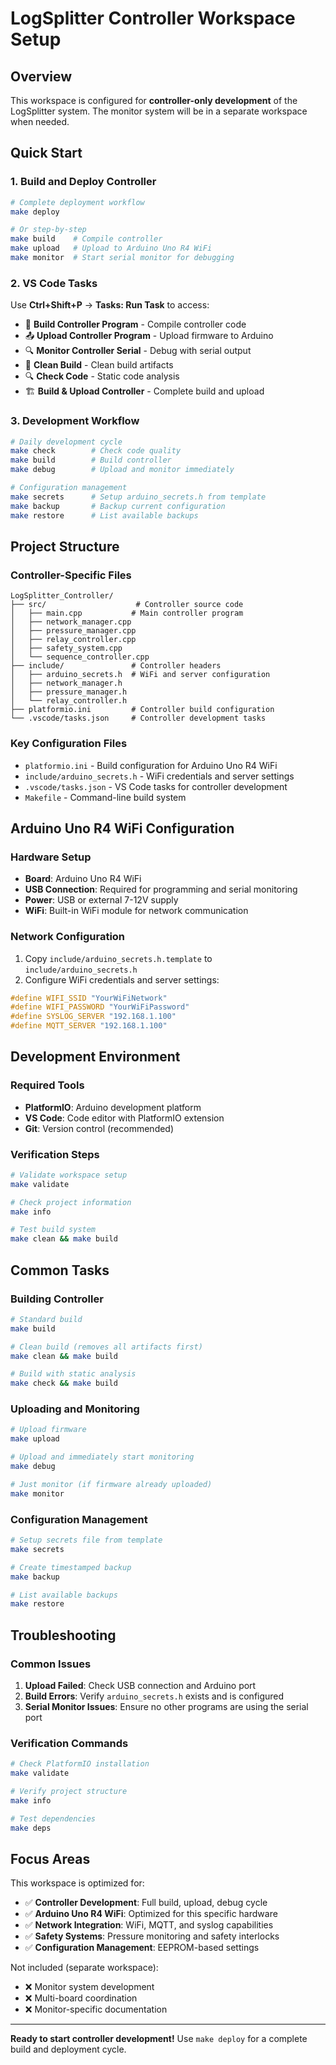 # LogSplitter Controller Workspace Setup

## Overview
This workspace is configured for **controller-only development** of the LogSplitter system. The monitor system will be in a separate workspace when needed.

## Quick Start

### 1. Build and Deploy Controller
```bash
# Complete deployment workflow
make deploy

# Or step-by-step
make build    # Compile controller
make upload   # Upload to Arduino Uno R4 WiFi  
make monitor  # Start serial monitor for debugging
```

### 2. VS Code Tasks
Use **Ctrl+Shift+P** → **Tasks: Run Task** to access:
- 🔧 **Build Controller Program** - Compile controller code
- 📤 **Upload Controller Program** - Upload firmware to Arduino
- 🔍 **Monitor Controller Serial** - Debug with serial output
- 🧹 **Clean Build** - Clean build artifacts  
- 🔍 **Check Code** - Static code analysis
- 🏗️ **Build & Upload Controller** - Complete build and upload

### 3. Development Workflow
```bash
# Daily development cycle
make check        # Check code quality
make build        # Build controller
make debug        # Upload and monitor immediately

# Configuration management  
make secrets      # Setup arduino_secrets.h from template
make backup       # Backup current configuration
make restore      # List available backups
```

## Project Structure

### Controller-Specific Files
```
LogSplitter_Controller/
├── src/                    # Controller source code
│   ├── main.cpp           # Main controller program
│   ├── network_manager.cpp
│   ├── pressure_manager.cpp
│   ├── relay_controller.cpp
│   ├── safety_system.cpp
│   └── sequence_controller.cpp
├── include/               # Controller headers
│   ├── arduino_secrets.h  # WiFi and server configuration
│   ├── network_manager.h
│   ├── pressure_manager.h
│   └── relay_controller.h
├── platformio.ini         # Controller build configuration
└── .vscode/tasks.json     # Controller development tasks
```

### Key Configuration Files
- `platformio.ini` - Build configuration for Arduino Uno R4 WiFi
- `include/arduino_secrets.h` - WiFi credentials and server settings
- `.vscode/tasks.json` - VS Code tasks for controller development
- `Makefile` - Command-line build system

## Arduino Uno R4 WiFi Configuration

### Hardware Setup
- **Board**: Arduino Uno R4 WiFi
- **USB Connection**: Required for programming and serial monitoring
- **Power**: USB or external 7-12V supply
- **WiFi**: Built-in WiFi module for network communication

### Network Configuration
1. Copy `include/arduino_secrets.h.template` to `include/arduino_secrets.h`
2. Configure WiFi credentials and server settings:
```cpp
#define WIFI_SSID "YourWiFiNetwork"
#define WIFI_PASSWORD "YourWiFiPassword"  
#define SYSLOG_SERVER "192.168.1.100"
#define MQTT_SERVER "192.168.1.100"
```

## Development Environment

### Required Tools
- **PlatformIO**: Arduino development platform
- **VS Code**: Code editor with PlatformIO extension
- **Git**: Version control (recommended)

### Verification Steps
```bash
# Validate workspace setup
make validate

# Check project information
make info

# Test build system
make clean && make build
```

## Common Tasks

### Building Controller
```bash
# Standard build
make build

# Clean build (removes all artifacts first)
make clean && make build

# Build with static analysis
make check && make build
```

### Uploading and Monitoring
```bash
# Upload firmware
make upload

# Upload and immediately start monitoring
make debug

# Just monitor (if firmware already uploaded)
make monitor
```

### Configuration Management
```bash
# Setup secrets file from template
make secrets

# Create timestamped backup
make backup

# List available backups
make restore
```

## Troubleshooting

### Common Issues
1. **Upload Failed**: Check USB connection and Arduino port
2. **Build Errors**: Verify `arduino_secrets.h` exists and is configured
3. **Serial Monitor Issues**: Ensure no other programs are using the serial port

### Verification Commands
```bash
# Check PlatformIO installation
make validate

# Verify project structure
make info

# Test dependencies  
make deps
```

## Focus Areas

This workspace is optimized for:
- ✅ **Controller Development**: Full build, upload, debug cycle
- ✅ **Arduino Uno R4 WiFi**: Optimized for this specific hardware
- ✅ **Network Integration**: WiFi, MQTT, and syslog capabilities
- ✅ **Safety Systems**: Pressure monitoring and safety interlocks
- ✅ **Configuration Management**: EEPROM-based settings

Not included (separate workspace):
- ❌ Monitor system development
- ❌ Multi-board coordination  
- ❌ Monitor-specific documentation

---

**Ready to start controller development!** Use `make deploy` for a complete build and deployment cycle.